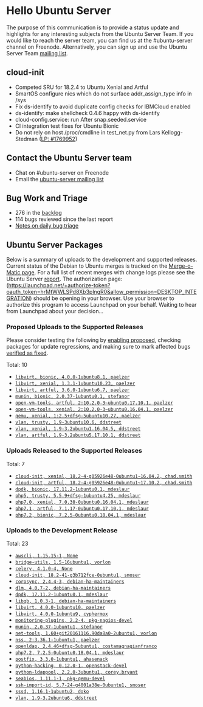 # Hello Ubuntu Server

The purpose of this communication is to provide a status update and
highlights for any interesting subjects from the Ubuntu Server Team. If
you would like to reach the server team, you can find us at
the #ubuntu-server channel on Freenode. Alternatively, you can sign up
and use the Ubuntu Server Team [mailing list](https://lists.ubuntu.com/mailman/listinfo/ubuntu-server).

## cloud-init

- Competed SRU for 18.2.4 to Ubuntu Xenial and Artful
- SmartOS configure nics which do not surface addr_assign_type info in /sys
- Fix ds-identify to avoid duplicate config checks for IBMCloud enabled
- ds-identify: make shellcheck 0.4.6 happy with ds-identify
- cloud-config.service: run After snap.seeded.service
- CI integration test fixes for Ubuntu Bionic
- Do not rely on host /proc/cmdline in test_net.py from Lars Kellogg-Stedman ([LP: #1769952](http://pad.lv/1769952))

## Contact the Ubuntu Server team

- Chat on #ubuntu-server on Freenode
- Email the [ubuntu-server mailing list](https://lists.ubuntu.com/mailman/listinfo/ubuntu-server)

## Bug Work and Triage

- 276 in the [backlog]('https://bugs.launchpad.net/~ubuntu-server/+subscribedbugs)
- 114 bugs reviewed since the last report
- [Notes on daily bug triage](https://wiki.ubuntu.com/ServerTeam/KnowledgeBase#Bug_Triage)

## Ubuntu Server Packages

Below is a summary of uploads to the development and supported
releases. Current status of the Debian to Ubuntu merges is tracked on
the [Merge-o-Matic page](https://merges.ubuntu.com/main.html). For a
full list of recent merges with change logs please see the Ubuntu
Server [report](http://reqorts.qa.ubuntu.com/reports/ubuntu-server/merges.html).
The authorization page:
 (https://launchpad.net/+authorize-token?oauth_token=hrMtWWLSPd8Xb3plngR0&allow_permission=DESKTOP_INTEGRATION)
should be opening in your browser. Use your browser to authorize
this program to access Launchpad on your behalf.
Waiting to hear from Launchpad about your decision...

### Proposed Uploads to the Supported Releases

Please consider testing the following by [enabling proposed](https://wiki.ubuntu.com/Testing/EnableProposed), checking packages for update regressions, and making sure to mark affected bugs [verified as fixed](https://wiki.ubuntu.com/StableReleaseUpdates#Verification).

Total: 10

- [`libvirt, bionic, 4.0.0-1ubuntu8.1, paelzer`](https://launchpad.net/ubuntu/+source/libvirt/4.0.0-1ubuntu8.1)
- [`libvirt, xenial, 1.3.1-1ubuntu10.23, paelzer`](https://launchpad.net/ubuntu/+source/libvirt/1.3.1-1ubuntu10.23)
- [`libvirt, artful, 3.6.0-1ubuntu6.7, paelzer`](https://launchpad.net/ubuntu/+source/libvirt/3.6.0-1ubuntu6.7)
- [`munin, bionic, 2.0.37-1ubuntu0.1, stefanor`](https://launchpad.net/ubuntu/+source/munin/2.0.37-1ubuntu0.1)
- [`open-vm-tools, artful, 2:10.2.0-3~ubuntu0.17.10.1, paelzer`](https://launchpad.net/ubuntu/+source/open-vm-tools/2:10.2.0-3~ubuntu0.17.10.1)
- [`open-vm-tools, xenial, 2:10.2.0-3~ubuntu0.16.04.1, paelzer`](https://launchpad.net/ubuntu/+source/open-vm-tools/2:10.2.0-3~ubuntu0.16.04.1)
- [`qemu, xenial, 1:2.5+dfsg-5ubuntu10.27, paelzer`](https://launchpad.net/ubuntu/+source/qemu/1:2.5+dfsg-5ubuntu10.27)
- [`vlan, trusty, 1.9-3ubuntu10.6, ddstreet`](https://launchpad.net/ubuntu/+source/vlan/1.9-3ubuntu10.6)
- [`vlan, xenial, 1.9-3.2ubuntu1.16.04.5, ddstreet`](https://launchpad.net/ubuntu/+source/vlan/1.9-3.2ubuntu1.16.04.5)
- [`vlan, artful, 1.9-3.2ubuntu5.17.10.1, ddstreet`](https://launchpad.net/ubuntu/+source/vlan/1.9-3.2ubuntu5.17.10.1)

### Uploads Released to the Supported Releases

Total: 7

- [`cloud-init, xenial, 18.2-4-g05926e48-0ubuntu1~16.04.2, chad.smith`](https://launchpad.net/ubuntu/+source/cloud-init/18.2-4-g05926e48-0ubuntu1~16.04.2)
- [`cloud-init, artful, 18.2-4-g05926e48-0ubuntu1~17.10.2, chad.smith`](https://launchpad.net/ubuntu/+source/cloud-init/18.2-4-g05926e48-0ubuntu1~17.10.2)
- [`dpdk, bionic, 17.11.2-1ubuntu0.1, mdeslaur`](https://launchpad.net/ubuntu/+source/dpdk/17.11.2-1ubuntu0.1)
- [`php5, trusty, 5.5.9+dfsg-1ubuntu4.25, mdeslaur`](https://launchpad.net/ubuntu/+source/php5/5.5.9+dfsg-1ubuntu4.25)
- [`php7.0, xenial, 7.0.30-0ubuntu0.16.04.1, mdeslaur`](https://launchpad.net/ubuntu/+source/php7.0/7.0.30-0ubuntu0.16.04.1)
- [`php7.1, artful, 7.1.17-0ubuntu0.17.10.1, mdeslaur`](https://launchpad.net/ubuntu/+source/php7.1/7.1.17-0ubuntu0.17.10.1)
- [`php7.2, bionic, 7.2.5-0ubuntu0.18.04.1, mdeslaur`](https://launchpad.net/ubuntu/+source/php7.2/7.2.5-0ubuntu0.18.04.1)

### Uploads to the Development Release

Total: 23

- [`awscli, 1.15.15-1, None`](https://launchpad.net/ubuntu/+source/awscli/1.15.15-1)
- [`bridge-utils, 1.5-16ubuntu1, vorlon`](https://launchpad.net/ubuntu/+source/bridge-utils/1.5-16ubuntu1)
- [`celery, 4.1.0-4, None`](https://launchpad.net/ubuntu/+source/celery/4.1.0-4)
- [`cloud-init, 18.2-41-g3b712fce-0ubuntu1, smoser`](https://launchpad.net/ubuntu/+source/cloud-init/18.2-41-g3b712fce-0ubuntu1)
- [`corosync, 2.4.4-3, debian-ha-maintainers`](https://launchpad.net/ubuntu/+source/corosync/2.4.4-3)
- [`dlm, 4.0.7-2, debian-ha-maintainers`](https://launchpad.net/ubuntu/+source/dlm/4.0.7-2)
- [`dpdk, 17.11.2-1ubuntu0.1, mdeslaur`](https://launchpad.net/ubuntu/+source/dpdk/17.11.2-1ubuntu0.1)
- [`libqb, 1.0.3-1, debian-ha-maintainers`](https://launchpad.net/ubuntu/+source/libqb/1.0.3-1)
- [`libvirt, 4.0.0-1ubuntu10, paelzer`](https://launchpad.net/ubuntu/+source/libvirt/4.0.0-1ubuntu10)
- [`libvirt, 4.0.0-1ubuntu9, cyphermox`](https://launchpad.net/ubuntu/+source/libvirt/4.0.0-1ubuntu9)
- [`monitoring-plugins, 2.2-4, pkg-nagios-devel`](https://launchpad.net/ubuntu/+source/monitoring-plugins/2.2-4)
- [`munin, 2.0.37-1ubuntu1, stefanor`](https://launchpad.net/ubuntu/+source/munin/2.0.37-1ubuntu1)
- [`net-tools, 1.60+git20161116.90da8a0-2ubuntu1, vorlon`](https://launchpad.net/ubuntu/+source/net-tools/1.60+git20161116.90da8a0-2ubuntu1)
- [`nss, 2:3.36.1-1ubuntu1, paelzer`](https://launchpad.net/ubuntu/+source/nss/2:3.36.1-1ubuntu1)
- [`openldap, 2.4.46+dfsg-5ubuntu1, costamagnagianfranco`](https://launchpad.net/ubuntu/+source/openldap/2.4.46+dfsg-5ubuntu1)
- [`php7.2, 7.2.5-0ubuntu0.18.04.1, mdeslaur`](https://launchpad.net/ubuntu/+source/php7.2/7.2.5-0ubuntu0.18.04.1)
- [`postfix, 3.3.0-1ubuntu1, ahasenack`](https://launchpad.net/ubuntu/+source/postfix/3.3.0-1ubuntu1)
- [`python-hacking, 0.12.0-1, openstack-devel`](https://launchpad.net/ubuntu/+source/python-hacking/0.12.0-1)
- [`python-ldappool, 2.2.0-3ubuntu1, corey.bryant`](https://launchpad.net/ubuntu/+source/python-ldappool/2.2.0-3ubuntu1)
- [`seabios, 1.11.1-1, pkg-qemu-devel`](https://launchpad.net/ubuntu/+source/seabios/1.11.1-1)
- [`ssh-import-id, 5.7-24-g4001a38e-0ubuntu1, smoser`](https://launchpad.net/ubuntu/+source/ssh-import-id/5.7-24-g4001a38e-0ubuntu1)
- [`sssd, 1.16.1-1ubuntu2, doko`](https://launchpad.net/ubuntu/+source/sssd/1.16.1-1ubuntu2)
- [`vlan, 1.9-3.2ubuntu6, ddstreet`](https://launchpad.net/ubuntu/+source/vlan/1.9-3.2ubuntu6)
